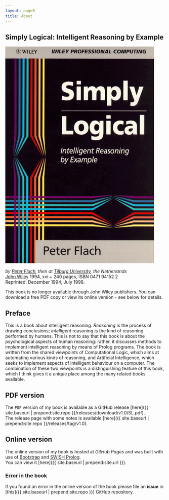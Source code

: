 ```yaml
---
layout: pageB
title: About
---
```


## Simply Logical: Intelligent Reasoning by Example ##

![](img/SLfront.gif "Simply Logical cover")

*by [Peter Flach](https://www.cs.bris.ac.uk/~flach/index.html), then at [Tilburg University](http://www.tilburguniversity.nl/), the Netherlands*  
[John Wiley](http://www.wiley.co.uk/) 1994, xvi + 240 pages, ISBN 0471 94152 2  
Reprinted: December 1994, July 1998.

This book is no longer available through John Wiley publishers. You can download a free PDF copy or view its online version - see below for details.

## Preface ##
This is a book about intelligent reasoning. *Reasoning* is the process of drawing conclusions; *intelligent* reasoning is the kind of reasoning performed by humans. This is not to say that this book is about the psychological aspects of human reasoning: rather, it discusses methods to implement intelligent reasoning by means of Prolog programs. The book is written from the shared viewpoints of Computational Logic, which aims at automating various kinds of reasoning, and Artificial Intelligence, which seeks to implement aspects of intelligent behaviour on a computer. The combination of these two viewpoints is a distinguishing feature of this book, which I think gives it a unique place among the many related books available.

## PDF version ##
The `PDF` version of my book is available as a GitHub release [here]({{ site.baseurl | prepend:site.repo }}/releases/download/v1.0/SL.pdf).  
The release page with some notes is available [here]({{ site.baseurl | prepend:site.repo }}/releases/tag/v1.0).

## Online version ##
The online version of my book is hosted at *GitHub Pages* and was built with use of [Bootstrap](http://getbootstrap.com/) and [SWISH Prolog](http://swish.swi-prolog.org/).  
You can view it [here]({{ site.baseurl | prepend:site.url }}).

### Error in the book ###
If you found an error in the online version of the book please file an **issue** in [this]({{ site.baseurl | prepend:site.repo }}) GitHub repository.
